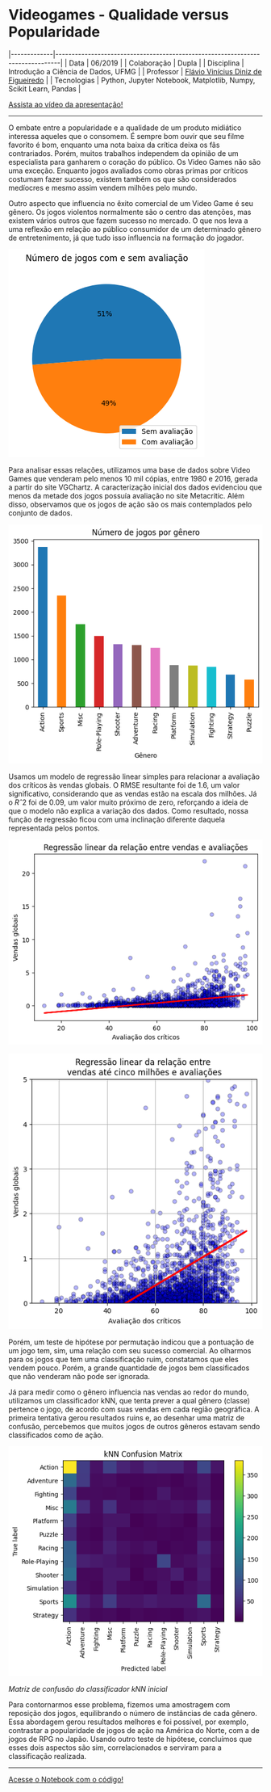 # Videogames - Qualidade versus Popularidade

|-------------|-------------------------------------------------------------------------------|
| Data        | 06/2019                                                                       |
| Colaboração | Dupla                                                                         |
| Disciplina  | Introdução a Ciência de Dados, UFMG                                           |
| Professor   | [Flávio Vinícius Diniz de Figueiredo](http://lattes.cnpq.br/9481210393304645) |
| Tecnologias | Python, Jupyter Notebook, Matplotlib, Numpy, Scikit Learn, Pandas             |

[Assista ao vídeo da apresentação!](https://www.youtube.com/watch?v=8a3kgH6a2Ms&feature=youtu.be)

---

O embate entre a popularidade e a qualidade de um produto midiático interessa aqueles que o consomem. É sempre bom ouvir que seu filme favorito é bom, enquanto uma nota baixa da crítica deixa os fãs contrariados. Porém, muitos trabalhos independem da opinião de um especialista para ganharem o coração do público. Os Video Games não são uma exceção. Enquanto jogos avaliados como obras primas por críticos costumam fazer sucesso, existem também os que são considerados medíocres e mesmo assim vendem milhões pelo mundo.

Outro aspecto que influencia no êxito comercial de um Video Game é seu gênero. Os jogos violentos normalmente são o centro das atenções, mas existem vários outros que fazem sucesso no mercado. O que nos leva a uma reflexão em relação ao público consumidor de um determinado gênero de entretenimento, já que tudo isso influencia na formação do jogador.

![Número de jogos com e sem avaliação](videogames/avaliacoes.png)

Para analisar essas relações, utilizamos uma base de dados sobre Video Games que venderam pelo menos 10 mil cópias, entre 1980 e 2016, gerada a partir do site VGChartz. A caracterização inicial dos dados evidenciou que menos da metade dos jogos possuía avaliação no site Metacritic. Além disso, observamos que os jogos de ação são os mais contemplados pelo conjunto de dados.

![Número de jogos por gênero](videogames/jogos_genero.png)

Usamos um modelo de regressão linear simples para relacionar a avaliação dos críticos às vendas globais. O RMSE resultante foi de 1.6, um valor significativo, considerando que as vendas estão na escala dos milhões. Já o $Rˆ2$ foi de 0.09, um valor muito próximo de zero, reforçando a ideia de que o modelo não explica a variação dos dados. Como resultado, nossa função de regressão ficou com uma inclinação diferente daquela representada pelos pontos.

![Regressão linear da relação entre vendas e avaliações](videogames/rl1.png)

![Regressão linear da relação entre vendas até cinco milhões e avaliações](videogames/rl2.png)

Porém, um teste de hipótese por permutação indicou que a pontuação de um jogo tem, sim, uma relação com seu sucesso comercial. Ao olharmos para os jogos que tem uma classificação ruim, constatamos que eles vendem pouco. Porém, a grande quantidade de jogos bem classificados que não venderam não pode ser ignorada.

Já para medir como o gênero influencia nas vendas ao redor do mundo, utilizamos um classificador kNN, que tenta prever a qual gênero (classe) pertence o jogo, de acordo com suas vendas em cada região geográfica. A primeira tentativa gerou resultados ruins e, ao desenhar uma matriz de confusão, percebemos que muitos jogos de outros gêneros estavam sendo classificados como de ação.

![Matriz de confusão do modelo](videogames/cm_genero_knn.png)

_Matriz de confusão do classificador kNN inicial_

Para contornarmos esse problema, fizemos uma amostragem com reposição dos jogos, equilibrando o número de instâncias de cada gênero. Essa abordagem gerou resultados melhores e foi possível, por exemplo, contrastar a popularidade de jogos de ação na América do Norte, com a de jogos de RPG no Japão. Usando outro teste de hipótese, concluímos que esses dois aspectos são sim, correlacionados e serviram para a classificação realizada.

---

[Acesse o Notebook com o código!](https://github.com/helenapato/helenapato.github.io/blob/main/projetos/videogames/NotebookProjetoFinalVideoGames.ipynb)